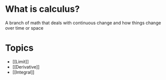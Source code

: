 # What is calculus?
A branch of math that deals with continuous change and how things change over time or space

# Topics
- [[Limit]]
- [[Derivative]]
- [[Integral]]